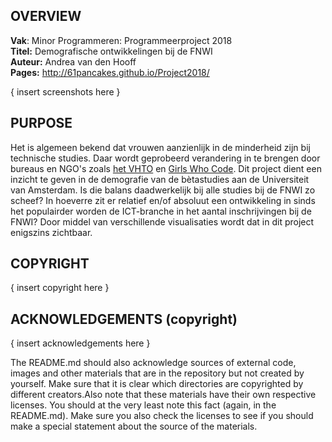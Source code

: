 **OVERVIEW**
----------------  
**Vak**: Minor Programmeren: Programmeerproject 2018  
**Titel:** Demografische ontwikkelingen bij de FNWI  
**Auteur:** Andrea van den Hooff  
**Pages:** http://61pancakes.github.io/Project2018/

{ insert screenshots here }

**PURPOSE**  
-----
Het is algemeen bekend dat vrouwen aanzienlijk in de minderheid zijn bij technische studies. Daar wordt geprobeerd verandering in te brengen door bureaus en NGO's zoals [het VHTO](https://www.vhto.nl/over-vhto/) en [Girls Who Code](https://www.girlswhocode.com). Dit project dient een inzicht te geven in de demografie van de bètastudies aan de Universiteit van Amsterdam. Is die balans daadwerkelijk bij alle studies bij de FNWI zo scheef? In hoeverre zit er relatief en/of absoluut een ontwikkeling in sinds het populairder worden de ICT-branche in het aantal inschrijvingen bij de FNWI? Door middel van verschillende visualisaties wordt dat in dit project enigszins zichtbaar.

COPYRIGHT
---------

{ insert copyright here }


**ACKNOWLEDGEMENTS (copyright)**
--------

{ insert acknowledgements here }

The README.md should also acknowledge sources of external code, images and other materials that are in the repository but not created by yourself. Make sure that it is clear which directories are copyrighted by different creators.Also note that these materials have their own respective licenses. You should at the very least note this fact (again, in the README.md). Make sure you also check the licenses to see if you should make a special statement about the source of the materials.

